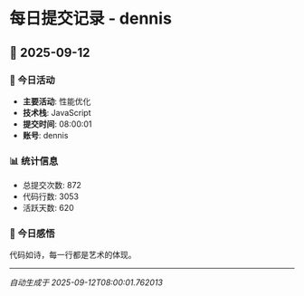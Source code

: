 # 每日提交记录 - dennis

## 📅 2025-09-12

### 🎯 今日活动
- **主要活动**: 性能优化
- **技术栈**: JavaScript
- **提交时间**: 08:00:01
- **账号**: dennis

### 📊 统计信息
- 总提交次数: 872
- 代码行数: 3053
- 活跃天数: 620

### 💭 今日感悟
代码如诗，每一行都是艺术的体现。

---
*自动生成于 2025-09-12T08:00:01.762013*
